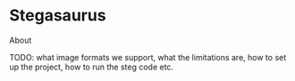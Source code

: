 # Stegasaurus #

About

TODO: what image formats we support, what the limitations are, how to set up the project, how to run the steg code etc.
